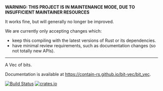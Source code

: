 **WARNING: THIS PROJECT IS IN MAINTENANCE MODE, DUE TO INSUFFICIENT MAINTAINER RESOURCES**

It works fine, but will generally no longer be improved.

We are currently only accepting changes which:

* keep this compiling with the latest versions of Rust or its dependencies.
* have minimal review requirements, such as documentation changes (so not totally new APIs).

------


A Vec of bits.

Documentation is available at https://contain-rs.github.io/bit-vec/bit_vec.

[![Build Status](https://travis-ci.org/contain-rs/bit-vec.svg?branch=master)](https://travis-ci.org/contain-rs/bit-vec)
[![crates.io](http://meritbadge.herokuapp.com/bit-vec)](https://crates.io/crates/bit-vec)
